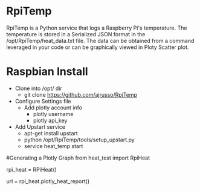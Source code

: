 # RpiTemp
RpiTemp is a Python service that logs a Raspberry Pi's temperature. The temperature is stored in a 
Serialized JSON format in the /opt/RpiTemp/heat_data.txt file. The data can be obtained from a command
leveraged in your code or can be graphically viewed in Ploty Scatter plot.

# Raspbian Install 
- Clone into /opt/ dir
    - git clone https://github.com/ajrusso/RpiTemp
- Configure Settings file
    - Add plotly account info
        - plotly username
        - plotly api_key
- Add Upstart service
    - apt-get install upstart
    - python /opt/RpiTemp/tools/setup_upstart.py
    - service heat_temp start
    
#Generating a Plotly Graph
from heat_test import RpiHeat

rpi_heat = RPiHeat()

url = rpi_heat.plotly_heat_report()
